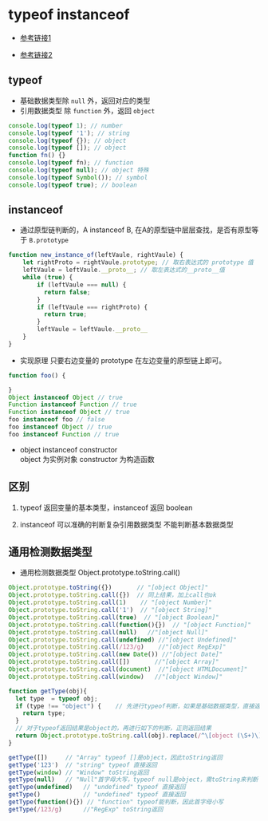 # typeof instanceof

- [参考链接1](https://mp.weixin.qq.com/s/6SIgXfAA8J98oQi1qEnXnA)

- [参考链接2](https://juejin.im/post/5b0b9b9051882515773ae714)

## typeof

- 基础数据类型除 `null` 外，返回对应的类型
- 引用数据类型 除 `function` 外，返回 `object`

```js
console.log(typeof 1); // number
console.log(typeof '1'); // string
console.log(typeof {}); // object
console.log(typeof []); // object
function fn() {}
console.log(typeof fn); // function
console.log(typeof null); // object 特殊
console.log(typeof Symbol()); // symbol
console.log(typeof true); // boolean
```

## instanceof

* 通过原型链判断的，A instanceof B, 在A的原型链中层层查找，是否有原型等于 `B.prototype `

```js
function new_instance_of(leftVaule, rightVaule) { 
    let rightProto = rightVaule.prototype; // 取右表达式的 prototype 值
    leftVaule = leftVaule.__proto__; // 取左表达式的__proto__值
    while (true) {
    	if (leftVaule === null) {
          return false;	
        }
        if (leftVaule === rightProto) {
          return true;	
        } 
        leftVaule = leftVaule.__proto__ 
    }
}
```

* 实现原理 只要右边变量的 prototype 在左边变量的原型链上即可。

```js
function foo() {

}
Object instanceof Object // true
Function instanceof Function // true
Function instanceof Object // true
foo instanceof foo // false
foo instanceof Object // true
foo instanceof Function // true
```
* object instanceof constructor   
  object 为实例对象 constructor 为构造函数

## 区别

1. typeof 返回变量的基本类型，instanceof 返回 boolean

2. instanceof 可以准确的判断复杂引用数据类型 不能判断基本数据类型


## 通用检测数据类型

* 通用检测数据类型 Object.prototype.toString.call()

```js
Object.prototype.toString({})       // "[object Object]"
Object.prototype.toString.call({})  // 同上结果，加上call也ok
Object.prototype.toString.call(1)    // "[object Number]"
Object.prototype.toString.call('1')  // "[object String]"
Object.prototype.toString.call(true)  // "[object Boolean]"
Object.prototype.toString.call(function(){})  // "[object Function]"
Object.prototype.toString.call(null)   //"[object Null]"
Object.prototype.toString.call(undefined) //"[object Undefined]"
Object.prototype.toString.call(/123/g)    //"[object RegExp]"
Object.prototype.toString.call(new Date()) //"[object Date]"
Object.prototype.toString.call([])       //"[object Array]"
Object.prototype.toString.call(document)  //"[object HTMLDocument]"
Object.prototype.toString.call(window)   //"[object Window]"

function getType(obj){
  let type  = typeof obj;
  if (type !== "object") {    // 先进行typeof判断，如果是基础数据类型，直接返回
    return type;
  }
  // 对于typeof返回结果是object的，再进行如下的判断，正则返回结果
  return Object.prototype.toString.call(obj).replace(/^\[object (\S+)\]$/, '$1'); 
}

getType([])     // "Array" typeof []是object，因此toString返回
getType('123')  // "string" typeof 直接返回
getType(window) // "Window" toString返回
getType(null)   // "Null"首字母大写，typeof null是object，需toString来判断
getType(undefined)   // "undefined" typeof 直接返回
getType()            // "undefined" typeof 直接返回
getType(function(){}) // "function" typeof能判断，因此首字母小写
getType(/123/g)      //"RegExp" toString返回
```